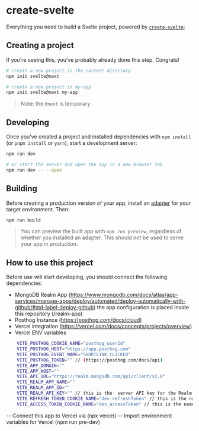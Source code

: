 # create-svelte

Everything you need to build a Svelte project, powered by [`create-svelte`](https://github.com/sveltejs/kit/tree/master/packages/create-svelte);

## Creating a project

If you're seeing this, you've probably already done this step. Congrats!

```bash
# create a new project in the current directory
npm init svelte@next

# create a new project in my-app
npm init svelte@next my-app
```

> Note: the `@next` is temporary

## Developing

Once you've created a project and installed dependencies with `npm install` (or `pnpm install` or `yarn`), start a development server:

```bash
npm run dev

# or start the server and open the app in a new browser tab
npm run dev -- --open
```

## Building

Before creating a production version of your app, install an [adapter](https://kit.svelte.dev/docs#adapters) for your target environment. Then:

```bash
npm run build
```

> You can preview the built app with `npm run preview`, regardless of whether you installed an adapter. This should _not_ be used to serve your app in production.

## How to use this project

Before use will start developing, you should connect the following dependencies:

- MongoDB Realm App (https://www.mongodb.com/docs/atlas/app-services/manage-apps/deploy/automated/deploy-automatically-with-github/#std-label-deploy-github) the app configuration is placed inside this repository (/realm-app)
- Posthog Instance (https://posthog.com/docs/cloud)
- Vercel integration (https://vercel.com/docs/concepts/projects/overview)
- Vercel ENV variables

```bash
    VITE_POSTHOG_COOKIE_NAME="posthog_userId"
    VITE_POSTHOG_HOST="https://app.posthog.com"
    VITE_POSTHOG_EVENT_NAME="SHORTLINK_CLICKED"
    VITE_POSTHOG_TOKEN="" // (https://posthog.com/docs/api)
    VITE_APP_DOMAIN=""
    VITE_APP_HOST=""
    VITE_API_URL="https://realm.mongodb.com/api/client/v2.0"
    VITE_REALM_APP_NAME=""
    VITE_REALM_APP_ID=""
    VITE_REALM_API_KEY="" // this is the  server API key for the Realm App (https://www.mongodb.com/docs/atlas/app-services/authentication/api-key/)
    VITE_REFRESH_TOKEN_COOKIE_NAME="dev_refreshToken" // this is the name of the cookie that will be used to store the refresh token (e.g. for preview branches you can use "stage_refreshToken", for production "refreshToken")
    VITE_ACCESS_TOKEN_COOKIE_NAME="dev_accessToken" // this is the name of the cookie that will be used to store the refresh token (e.g. for preview branches you can use "stage_accessToken", for production "accessToken")
```

-- Connect this app to Vercel via (npx vercel)
-- Import environment variables for Vercel (npm run pre-dev)
